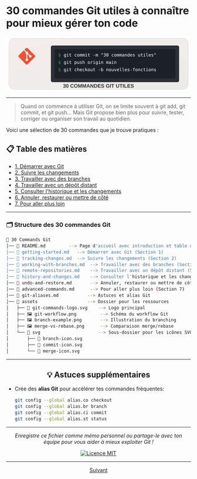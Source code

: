 
# 30 commandes Git utiles à connaître pour mieux gérer ton code

<div align="center">
  <img src="./assets/svg/git-commands-logo.svg" alt="Git 30 commandes utiles" width="500">
</div>

---

> Quand on commence à utiliser Git, on se limite souvent à git add, git commit, et git push...
> Mais Git propose bien plus pour suivre, tester, corriger ou organiser son travail au quotidien.

Voici une sélection de 30 commandes que je trouve pratiques :

## 📋 Table des matières

- [1. Démarrer avec Git](#1-démarrer-avec-git)
- [2. Suivre les changements](#2-suivre-les-changements)
- [3. Travailler avec des branches](#3-travailler-avec-des-branches)
- [4. Travailler avec un dépôt distant](#4-travailler-avec-un-dépôt-distant-ex--github)
- [5. Consulter l'historique et les changements](#5-consulter-lhistorique-et-les-changements)
- [6. Annuler, restaurer ou mettre de côté](#6-annuler-restaurer-ou-mettre-de-côté)
- [7. Pour aller plus loin](#7-pour-aller-plus-loin)

---
### 🗂️ Structure des 30 commandes Git

```bash
📂 30 Commands Git
│── 📄 README.md         --> Page d'accueil avec introduction et table des matières
│── 📄 getting-started.md   --> Démarrer avec Git (Section 1)
│── 📄 tracking-changes.md  --> Suivre les changements (Section 2)
│── 📄 working-with-branches.md  --> Travailler avec des branches (Section 3)
│── 📄 remote-repositories.md    --> Travailler avec un dépôt distant (Section 4)
│── 📄 history-and-changes.md    --> Consulter l'historique et les changements (Section 5)
│── 📄 undo-and-restore.md       --> Annuler, restaurer ou mettre de côté (Section 6)
│── 📄 advanced-commands.md      --> Pour aller plus loin (Section 7)
│── 📄 git-aliases.md           --> Astuces et alias Git
│── 📂 assets                   --> Dossier pour les ressources
│   ├── 📄 git-commands-logo.svg    --> Logo principal
│   ├── 🖼️ git-workflow.png         --> Schéma du workflow Git
│   ├── 🖼️ branch-example.png       --> Illustration du branching
│   ├── 🖼️ merge-vs-rebase.png      --> Comparaison merge/rebase
│   └── 📂 svg                      --> Sous-dossier pour les icônes SVG
│       ├── 📄 branch-icon.svg
│       ├── 📄 commit-icon.svg
│       └── 📄 merge-icon.svg
```

<!-- ## 3. Travailler avec des branches

| Commande | Description |
|----------|-------------|
| `git branch` | Affiche la liste des branches existantes. |
| `git branch nom_branche` | Crée une nouvelle branche. |
| `git checkout nom_branche` | Change de branche. |
| `git checkout -b nom_branche` | Crée une branche ET bascule dessus directement. |
| `git merge nom_branche` | Fusionne une branche dans celle en cours. |
| `git branch -d nom_branche` | Supprime une branche locale. |

## 4. Travailler avec un dépôt distant (ex : GitHub)

| Commande | Description |
|----------|-------------|
| `git remote -v` | Liste les dépôts distants (pour voir si ton projet est lié à GitHub). |
| `git remote add origin [url]` | Connecte ton dépôt local à un dépôt distant. |
| `git push origin branche` | Envoie ton code vers le dépôt distant. |
| `git pull origin branche` | Récupère et fusionne les modifs du dépôt distant. |
| `git fetch origin` | Récupère les modifs du dépôt sans les fusionner automatiquement. |

## 5. Consulter l'historique et les changements

| Commande | Description |
|----------|-------------|
| `git log` | Liste tous les commits effectués. |
| `git log --oneline` | Affiche les commits en version compacte. |
| `git diff` | Montre les différences non ajoutées (entre fichier modifié et version enregistrée). |
| `git diff --staged` | Montre les différences déjà ajoutées (en attente de commit). |

## 6. Annuler, restaurer ou mettre de côté

| Commande | Description |
|----------|-------------|
| `git reset fichier` | Enlève un fichier de la staging area (mais garde les modifs). |
| `git reset --hard [commit]` | Repart sur un ancien commit et supprime tout ce qu'il y a après. |
| `git stash` | Sauvegarde temporairement les modifs en cours (pour changer de branche sans perdre). |
| `git stash pop` | Récupère les modifications mises de côté. |

## 7. Pour aller plus loin

| Commande | Description |
|----------|-------------|
| `git rebase branche` | Rejoue les commits d'une branche sur une autre, pour un historique plus propre. |
| `git cherry-pick [commit]` | Applique un commit précis sur ta branche actuelle (sans tout fusionner). | -->

---

<div align="center">
  
## 💡 Astuces supplémentaires

</div>

- Crée des **alias Git** pour accélérer tes commandes fréquentes:
  ```bash
  git config --global alias.co checkout
  git config --global alias.br branch
  git config --global alias.ci commit
  git config --global alias.st status
  ```

<!-- - Utilise un **outil graphique** comme GitKraken, SourceTree ou l'intégration Git de ton IDE pour visualiser plus facilement les branches.

- Envisage d'utiliser un fichier `.gitignore` pour exclure automatiquement certains fichiers du versionnement (logs, fichiers de config, dossiers de dépendances...). -->

---

<div align="center">
  
*Enregistre ce fichier comme mémo personnel ou partage-le avec ton équipe pour vous aider à mieux exploiter Git !*

[![Licence MIT](https://img.shields.io/badge/Licence-MIT-blue.svg)](LICENSE)

---

</div>
<p align="center">
  <a href="GuideGitCmd/demarrer-Git.md">Suivant</a>
</p>
